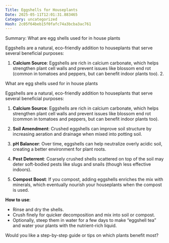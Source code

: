 ```yaml
---
Title: Eggshells for Houseplants
Date: 2025-05-11T12:01:31.883465
Category: uncategorized
Hash: 2c05f64beb15f0fafc74a3bcba3ac761
---
```

Summary: What are egg shells used for in house plants

Eggshells are a natural, eco-friendly addition to houseplants that serve several beneficial purposes:

1. **Calcium Source**: Eggshells are rich in calcium carbonate, which helps strengthen plant cell walls and prevent issues like blossom end rot (common in tomatoes and peppers, but can benefit indoor plants too). 2.

What are egg shells used for in house plants

Eggshells are a natural, eco-friendly addition to houseplants that serve several beneficial purposes:

1. **Calcium Source**: Eggshells are rich in calcium carbonate, which helps strengthen plant cell walls and prevent issues like blossom end rot (common in tomatoes and peppers, but can benefit indoor plants too).

2. **Soil Amendment**: Crushed eggshells can improve soil structure by increasing aeration and drainage when mixed into potting soil.

3. **pH Balancer**: Over time, eggshells can help neutralize overly acidic soil, creating a better environment for plant roots.

4. **Pest Deterrent**: Coarsely crushed shells scattered on top of the soil may deter soft-bodied pests like slugs and snails (though less effective indoors).

5. **Compost Boost**: If you compost, adding eggshells enriches the mix with minerals, which eventually nourish your houseplants when the compost is used.

**How to use**:  
- Rinse and dry the shells.
- Crush finely for quicker decomposition and mix into soil or compost.
- Optionally, steep them in water for a few days to make “eggshell tea” and water your plants with the nutrient-rich liquid.

Would you like a step-by-step guide or tips on which plants benefit most?
